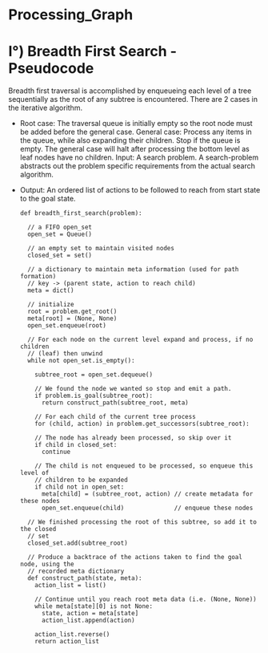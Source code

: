 # Processing_Graph

# I°) Breadth First Search - Pseudocode

Breadth first traversal is accomplished by enqueueing each level of a tree sequentially as the root of any subtree is encountered. There are 2 cases in the iterative algorithm.

- Root case: The traversal queue is initially empty so the root node must be added before the general case.
General case: Process any items in the queue, while also expanding their children. Stop if the queue is empty. The general case will halt after processing the bottom level as leaf nodes have no children.
Input: A search problem. A search-problem abstracts out the problem specific requirements from the actual search algorithm.

- Output: An ordered list of actions to be followed to reach from start state to the goal state.



      def breadth_first_search(problem):

        // a FIFO open_set
        open_set = Queue()

        // an empty set to maintain visited nodes
        closed_set = set()

        // a dictionary to maintain meta information (used for path formation)
        // key -> (parent state, action to reach child)
        meta = dict()

        // initialize
        root = problem.get_root()
        meta[root] = (None, None)
        open_set.enqueue(root)

        // For each node on the current level expand and process, if no children 
        // (leaf) then unwind
        while not open_set.is_empty():

          subtree_root = open_set.dequeue()

          // We found the node we wanted so stop and emit a path.
          if problem.is_goal(subtree_root):
            return construct_path(subtree_root, meta)

          // For each child of the current tree process
          for (child, action) in problem.get_successors(subtree_root):

          // The node has already been processed, so skip over it
          if child in closed_set:
            continue

          // The child is not enqueued to be processed, so enqueue this level of
          // children to be expanded
          if child not in open_set:
            meta[child] = (subtree_root, action) // create metadata for these nodes
            open_set.enqueue(child)              // enqueue these nodes

        // We finished processing the root of this subtree, so add it to the closed 
        // set
        closed_set.add(subtree_root)

        // Produce a backtrace of the actions taken to find the goal node, using the 
        // recorded meta dictionary
        def construct_path(state, meta):
          action_list = list()

          // Continue until you reach root meta data (i.e. (None, None))
          while meta[state][0] is not None:
            state, action = meta[state]
            action_list.append(action)

          action_list.reverse()
          return action_list
